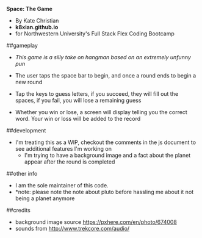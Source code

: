 **Space: The Game**
* By Kate Christian
* **k8xian.github.io**
* for Northwestern University's Full Stack Flex Coding Bootcamp



##gameplay
* *This game is a silly take on hangman based on an extremely unfunny pun*

* The user taps the space bar to begin, and once a round ends to begin a new round

* Tap the keys to guess letters, if you succeed, they will fill out the spaces, if you fail, you will lose a remaining guess

* Whether you win or lose, a screen will display telling you the correct word. Your win or loss will be added to the record

##development
* I'm treating this as a WIP, checkout the comments in the js document to see additional features I'm working on
    * I'm trying to have a background image and a fact about the planet appear after the round is completed


##other info
* I am the sole maintainer of this code. 
* *note: please note the note about pluto before hassling me about it not being a planet anymore


##credits
* background image source https://pxhere.com/en/photo/674008
* sounds from http://www.trekcore.com/audio/
